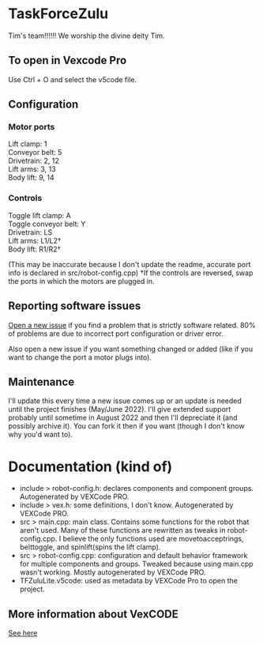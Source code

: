 # TaskForceZulu
Tim's team!!!!!! We worship the divine deity Tim.

## To open in Vexcode Pro
Use Ctrl + O and select the v5code file.

## Configuration
### Motor ports
Lift clamp: 1<br/>
Conveyor belt: 5<br/>
Drivetrain: 2, 12<br/>
Lift arms: 3, 13<br/>
Body lift: 9, 14<br/>
### Controls
Toggle lift clamp: A<br/>
Toggle conveyor belt: Y<br/>
Drivetrain: LS<br/>
Lift arms: L1/L2†<br/>
Body lift: R1/R2†<br/>

(This may be inaccurate because I don't update the readme, accurate port info is declared in src/robot-config.cpp)
†If the controls are reversed, swap the ports in which the motors are plugged in.

## Reporting software issues
[Open a new issue](https://github.com/DairyProducts/TaskForceZulu/issues/new) if you find a problem that is strictly software related. 80% of problems are due to incorrect port configuration or driver error.

Also open a new issue if you want something changed or added (like if you want to change the port a motor plugs into).

## Maintenance
I'll update this every time a new issue comes up or an update is needed until the project finishes (May/June 2022). I'll give extended support probably until sometime in August 2022 and then I'll depreciate it (and possibly archive it). You can fork it then if you want (though I don't know why you'd want to).

# Documentation (kind of)
* include > robot-config.h: declares components and component groups. Autogenerated by VEXCode PRO.
* include > vex.h: some definitions, I don't know. Autogenerated by VEXCode PRO.
* src > main.cpp: main class. Contains some functions for the robot that aren't used. Many of these functions are rewritten as tweaks in robot-config.cpp. I believe the only functions used are movetoacceptrings, belttoggle, and spinlift(spins the lift clamp).
* src > robot-config.cpp: configuration and default behavior framework for multiple components and groups. Tweaked because using main.cpp wasn't working. Mostly autogenerated by VEXCode PRO.
* TFZuluLite.v5code: used as metadata by VEXCode Pro to open the project.

## More information about VexCODE
[See here](https://www.vexrobotics.com/vexcode-pro)
